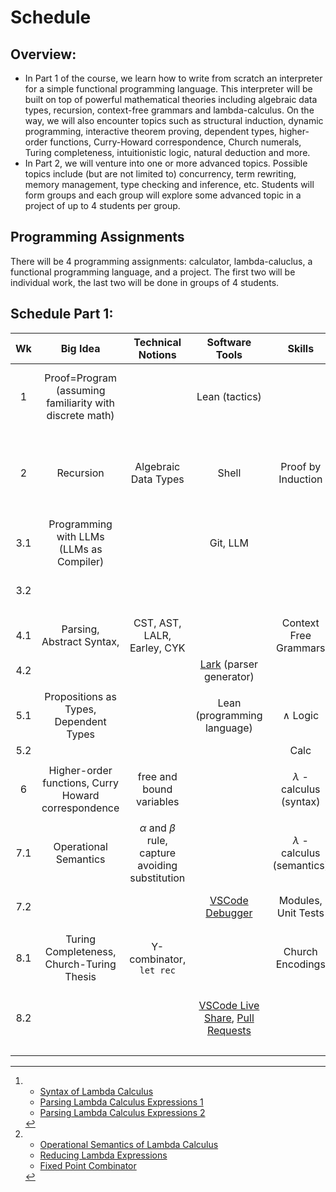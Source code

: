# Schedule

## Overview:

- In Part 1 of the course, we learn how to write from scratch an interpreter for a simple functional programming language. This interpreter will be built on top of powerful mathematical theories including algebraic data types, recursion, context-free grammars and lambda-calculus. On the way, we will also encounter topics such as structural induction, dynamic programming, interactive theorem proving, dependent types, higher-order functions, Curry-Howard correspondence, Church numerals, Turing completeness, intuitionistic logic, natural deduction and more.
- In Part 2, we will venture into one or more advanced topics. Possible topics include (but are not limited to) concurrency, term rewriting, memory management, type checking and inference, etc. Students will form groups and each group will explore some advanced topic in a project of up to 4 students per group.

## Programming Assignments 

There will be 4 programming assignments: calculator, lambda-caluclus, a functional programming language, and a project. The first two will be individual work, the last two will be done in groups of 4 students.

## Schedule Part 1:

|Wk|Big Idea| Technical Notions | Software Tools | Skills |Topic|Homework|Videos|Readings | Planning|
|:---:|:---:|:---:|:---:|:---:|:---:|:---:|:---:|:---:|:---:|
| 1 | Proof=Program (assuming familiarity with discrete math) || Lean (tactics) || [NNG Tutorial World](https://adam.math.hhu.de/#/g/leanprover-community/nng4) | Finish Tut. World, explain one level in the report | [The Shell, Shell Tools](https://missing.csail.mit.edu/) | [GEB, Ch.1, p.41 (formal system)](https://www.physixfan.com/wp-content/files/GEBen.pdf)| Start on Tue, Lab on Thu |
|||||
| 2 | Recursion |Algebraic Data Types |Shell| Proof by Induction | [NNG Addition World](https://adam.math.hhu.de/#/g/leanprover-community/nng4/world/Addition/level/0) | Finish NNG2, write levels 4 and 5 out in math notation | [Dynamic Programming, Part I](https://www.youtube.com/watch?v=oBt53YbR9Kk) |[GEB, Ch.5, p.111/135 (recursion)](https://www.physixfan.com/wp-content/files/GEBen.pdf)| Theory on Tue, Lab on Thu | 
|||||
| 3.1 | Programming with LLMs (LLMs as Compiler)  || Git, LLM || Calculator in Python | Calc in Python (individual) | [Git](https://missing.csail.mit.edu/2020/version-control/) | [GEB, Ch.6, p.166 (meaning)](https://www.physixfan.com/wp-content/files/GEBen.pdf)|  Lab |
| 3.2 ||||| [NNG Multiplication World](https://adam.math.hhu.de/#/g/leanprover-community/nng4/world/Multiplication/level/0) |||| Lab  | 
|||||
| 4.1 | Parsing, Abstract Syntax, | CST, AST, LALR, Earley, CYK || Context Free Grammars | parsing pen and paper | Calc via CFG (individual)| [CFGs](https://youtu.be/jf1xhZSpCvg), [parse trees](https://youtu.be/3ZLkPwB_c9g) | [Parsing Timeline](https://jeffreykegler.github.io/personal/timeline_v3) | Theory| 
|4.2|||[Lark](https://lark-parser.readthedocs.io/en/stable/) (parser generator)||Calc with Lark||||Lab
|||||
| 5.1 | Propositions as Types, Dependent Types || Lean (programming language) | $\wedge$ Logic | [Lean logic game ($\wedge$)](https://adam.math.hhu.de/#/g/trequetrum/lean4game-logic) | Finish ($\wedge$) | |[GEB, Ch.7, p.189 (prop.log.)](https://www.physixfan.com/wp-content/files/GEBen.pdf)| Theory |
| 5.2 |||| Calc ||||| Lab |
|||||
| 6 | Higher-order functions, Curry Howard correspondence |free and bound variables|| $\lambda$ - calculus (syntax) | Lean logic game (implication) | Finish (implication) | [^lambda1] | [GEB, p.83, breaking phonographs](https://www.physixfan.com/wp-content/files/GEBen.pdf) | Theory on Tue, Lab on Thu |
|||||
| 7.1 | Operational Semantics |$\alpha$ and $\beta$ rule, capture avoiding substitution|| $\lambda$ - calculus (semantics)  ||| [^lambda2] | [GEB, Ch.8, p.212 (arithmetic)](https://www.physixfan.com/wp-content/files/GEBen.pdf) | Theory |
|7.2|||[VSCode Debugger](https://code.visualstudio.com/docs/python/debugging)|Modules, Unit Tests|Interpreter for $\lambda$ - calculus|  Interpreter for $\lambda$ - calculus |||Lab
|||||
|8.1| Turing Completeness, Church-Turing Thesis | Y-combinator, `let rec`|| Church Encodings | Scope, implementing recursion ||| [GEB, Ch.13, p.413 (while programs)](https://www.physixfan.com/wp-content/files/GEBen.pdf) | Theory|
|8.2|||[VSCode Live Share](https://code.visualstudio.com/learn/get-started/basics), [Pull Requests](https://docs.github.com/en/pull-requests/collaborating-with-pull-requests/proposing-changes-to-your-work-with-pull-requests/about-pull-requests)||Interpreter for a functional PL (group, 2 weeks) |||Lab|
|||||

[^lambda1]:
	- [Syntax of Lambda Calculus](https://youtu.be/D0kH1BpNr14)
	- [Parsing Lambda Calculus Expressions 1](https://youtu.be/eYstx7uuE6c)
	- [Parsing Lambda Calculus Expressions 2](https://youtu.be/yls1NEUlzZA)

[^lambda2]:
	- [Operational Semantics of Lambda Calculus](https://www.youtube.com/watch?v=h4aT42t7v9c#t=0m)
	- [Reducing Lambda Expressions](https://youtu.be/for3Meg1Lbc)
	- [Fixed Point Combinator](https://youtu.be/XvDOwbSh3xE)
    
    